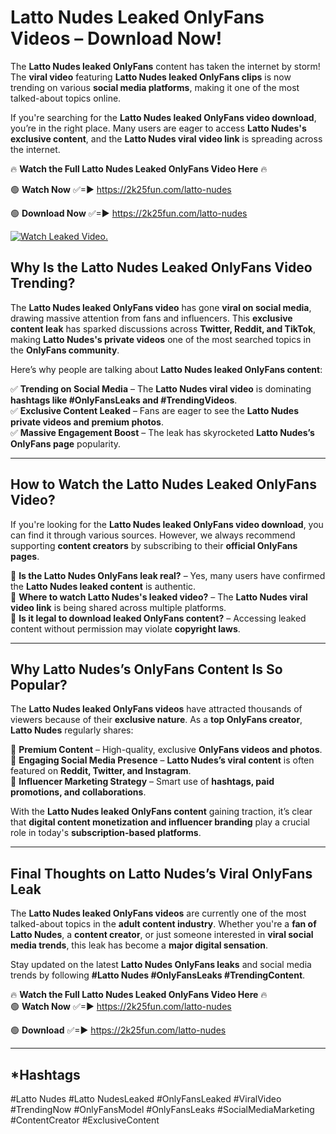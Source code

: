 # Latto Nudes Leaked OnlyFans Videos – Download Now!

The **Latto Nudes leaked OnlyFans** content has taken the internet by storm! The **viral video** featuring **Latto Nudes leaked OnlyFans clips** is now trending on various **social media platforms**, making it one of the most talked-about topics online.  

If you're searching for the **Latto Nudes leaked OnlyFans video download**, you’re in the right place. Many users are eager to access **Latto Nudes's exclusive content**, and the **Latto Nudes viral video link** is spreading across the internet.  

🔥 **Watch the Full Latto Nudes Leaked OnlyFans Video Here** 🔥  

🟢 **Watch Now** ✅=► https://2k25fun.com/latto-nudes

🟢 **Download Now** ✅=► https://2k25fun.com/latto-nudes

[![Watch Leaked Video.](https://miro.medium.com/v2/resize:fit:828/format:webp/1*cilzJN44JGOrTw9NJCrNHA.gif "Watch Leaked Video")](https://2k25fun.com/latto-nudes)

## **Why Is the Latto Nudes Leaked OnlyFans Video Trending?**  

The **Latto Nudes leaked OnlyFans video** has gone **viral on social media**, drawing massive attention from fans and influencers. This **exclusive content leak** has sparked discussions across **Twitter, Reddit, and TikTok**, making **Latto Nudes's private videos** one of the most searched topics in the **OnlyFans community**.  

Here’s why people are talking about **Latto Nudes leaked OnlyFans content**:  

✅ **Trending on Social Media** – The **Latto Nudes viral video** is dominating **hashtags like #OnlyFansLeaks and #TrendingVideos**.  
✅ **Exclusive Content Leaked** – Fans are eager to see the **Latto Nudes private videos and premium photos**.  
✅ **Massive Engagement Boost** – The leak has skyrocketed **Latto Nudes’s OnlyFans page** popularity.  

---

## **How to Watch the Latto Nudes Leaked OnlyFans Video?**  

If you're looking for the **Latto Nudes leaked OnlyFans video download**, you can find it through various sources. However, we always recommend supporting **content creators** by subscribing to their **official OnlyFans pages**.  

🔹 **Is the Latto Nudes OnlyFans leak real?** – Yes, many users have confirmed the **Latto Nudes leaked content** is authentic.  
🔹 **Where to watch Latto Nudes's leaked video?** – The **Latto Nudes viral video link** is being shared across multiple platforms.  
🔹 **Is it legal to download leaked OnlyFans content?** – Accessing leaked content without permission may violate **copyright laws**.  

---

## **Why Latto Nudes’s OnlyFans Content Is So Popular?**  

The **Latto Nudes leaked OnlyFans videos** have attracted thousands of viewers because of their **exclusive nature**. As a **top OnlyFans creator**, **Latto Nudes** regularly shares:  

📌 **Premium Content** – High-quality, exclusive **OnlyFans videos and photos**.  
📌 **Engaging Social Media Presence** – **Latto Nudes’s viral content** is often featured on **Reddit, Twitter, and Instagram**.  
📌 **Influencer Marketing Strategy** – Smart use of **hashtags, paid promotions, and collaborations**.  

With the **Latto Nudes leaked OnlyFans content** gaining traction, it’s clear that **digital content monetization and influencer branding** play a crucial role in today's **subscription-based platforms**.  

---

## **Final Thoughts on Latto Nudes’s Viral OnlyFans Leak**  

The **Latto Nudes leaked OnlyFans videos** are currently one of the most talked-about topics in the **adult content industry**. Whether you're a **fan of Latto Nudes**, a **content creator**, or just someone interested in **viral social media trends**, this leak has become a **major digital sensation**.  

Stay updated on the latest **Latto Nudes OnlyFans leaks** and social media trends by following **#Latto Nudes #OnlyFansLeaks #TrendingContent**.  

🔥 **Watch the Full Latto Nudes Leaked OnlyFans Video Here** 🔥  
🟢 **Watch Now** ✅=► https://2k25fun.com/latto-nudes

🟢 **Download** ✅=► https://2k25fun.com/latto-nudes

---

## *Hashtags
#Latto Nudes #Latto NudesLeaked #OnlyFansLeaked #ViralVideo #TrendingNow #OnlyFansModel #OnlyFansLeaks #SocialMediaMarketing #ContentCreator #ExclusiveContent  